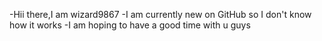 -Hii there,I am wizard9867
-I am currently new on GitHub so I don't know how it works
-I am hoping to have a good time with u guys

<!---
Wizard9867/Wizard9867 is a ✨ special ✨ repository because its `README.md` (this file) appears on your GitHub profile.
You can click the Preview link to take a look at your changes.
--->
